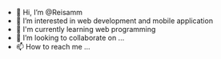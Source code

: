 - 👋 Hi, I’m @Reisamm
- 👀 I’m interested in web development and mobile application
- 🌱 I'm currently learning web programming
- 💞️ I’m looking to collaborate on ...
- 📫 How to reach me ...

<!---
Reisamm/Reisamm is a ✨ special ✨ repository because its `README.md` (this file) appears on your GitHub profile.
You can click the Preview link to take a look at your changes.
--->
